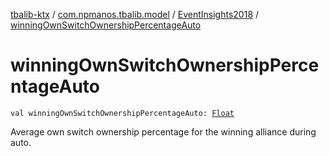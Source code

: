 [tbalib-ktx](../../index.md) / [com.npmanos.tbalib.model](../index.md) / [EventInsights2018](index.md) / [winningOwnSwitchOwnershipPercentageAuto](./winning-own-switch-ownership-percentage-auto.md)

# winningOwnSwitchOwnershipPercentageAuto

`val winningOwnSwitchOwnershipPercentageAuto: `[`Float`](https://kotlinlang.org/api/latest/jvm/stdlib/kotlin/-float/index.html)

Average own switch ownership percentage for the winning alliance during auto.

